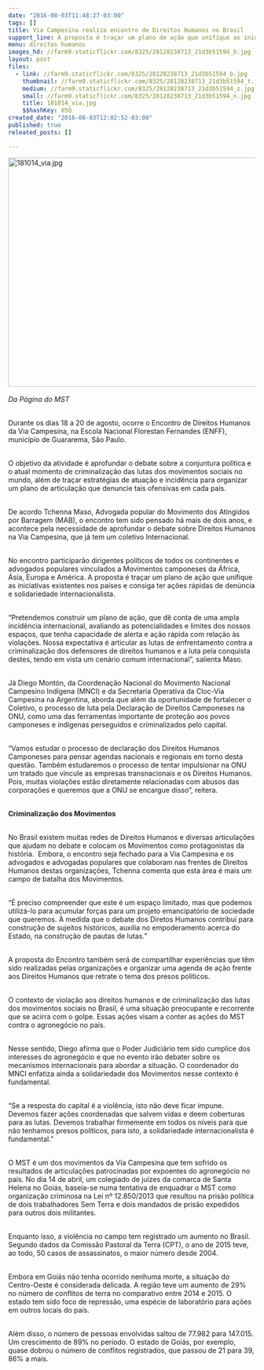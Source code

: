 ```yaml
---
date: "2016-08-03T11:48:27-03:00"
tags: []
title: Via Campesina realiza encontro de Direitos Humanos no Brasil
support_line: A proposta é traçar um plano de ação que unifique as iniciativas existentes nos países e consiga ter ações rápidas de denúncia e solidariedade internacionalista
menu: direitos humanos
images_hd: //farm9.staticflickr.com/8325/28128238713_21d3b51594_b.jpg
layout: post
files:
  - link: //farm9.staticflickr.com/8325/28128238713_21d3b51594_b.jpg
    thumbnail: //farm9.staticflickr.com/8325/28128238713_21d3b51594_t.jpg
    medium: //farm9.staticflickr.com/8325/28128238713_21d3b51594_z.jpg
    small: //farm9.staticflickr.com/8325/28128238713_21d3b51594_n.jpg
    title: 181014_via.jpg
    $$hashKey: 05Q
created_date: "2016-08-03T12:02:52-03:00"
published: true
releated_posts: []

---
```

<p><img alt="181014_via.jpg" height="466" src="//farm9.staticflickr.com/8325/28128238713_21d3b51594_b.jpg" width="700" /><br />
<br />
<em>Da P&aacute;gina do MST</em></p>

<p><br />
Durante os dias 18 a 20 de agosto, ocorre o Encontro de Direitos Humanos da Via Campesina, na Escola Nacional Florestan Fernandes (ENFF), munic&iacute;pio de Guararema, S&atilde;o Paulo.</p>

<p><br />
O objetivo da atividade &eacute; aprofundar o debate sobre a conjuntura pol&iacute;tica e o atual momento de criminaliza&ccedil;&atilde;o das lutas dos movimentos sociais no mundo, al&eacute;m de tra&ccedil;ar estrat&eacute;gias de atua&ccedil;&atilde;o e incid&ecirc;ncia para organizar um plano de articula&ccedil;&atilde;o que denuncie tais ofensivas em cada pa&iacute;s.</p>

<p><br />
De acordo Tchenna Maso, Advogada popular do Movimento dos Atingidos por Barragem (MAB), o encontro tem sido pensado h&aacute; mais de dois anos, e acontece pela necessidade de aprofundar o debate sobre Direitos Humanos na Via Campesina, que j&aacute; tem um coletivo Internacional.</p>

<p><br />
​No encontro ​participar&atilde;o dirigentes pol&iacute;ticos de todos os continentes e advogados populares vinculados a Movimentos camponeses da &Aacute;frica, &Aacute;sia, Europa e Am&eacute;rica. A proposta &eacute; tra&ccedil;ar um plano de a&ccedil;&atilde;o que unifique as iniciativas existentes nos pa&iacute;ses e consiga ter a&ccedil;&otilde;es r&aacute;pidas de den&uacute;ncia e solidariedade internacionalista.</p>

<p><br />
&ldquo;Pretendemos construir um plano de a&ccedil;&atilde;o, que d&ecirc; conta de uma ampla incid&ecirc;ncia internacional, avaliando as potencialidades e limites dos nossos espa&ccedil;os, que tenha capacidade de alerta e a&ccedil;&atilde;o r&aacute;pida com rela&ccedil;&atilde;o &agrave;s viola&ccedil;&otilde;es. Nossa expectativa &eacute; articular as lutas de enfrentamento contra a criminaliza&ccedil;&atilde;o dos defensores de direitos humanos e a luta pela conquista destes, tendo em vista um cen&aacute;rio comum internacional&rdquo;, salienta Maso.</p>

<p><br />
J&aacute; Diego Mont&oacute;n, da Coordena&ccedil;&atilde;o Nacional do Movimento Nacional Campesino Ind&iacute;gena (MNCI) e da Secretaria Operativa da Cloc-Via Campesina na Argentina, aborda que al&eacute;m da oportunidade de fortalecer o Coletivo, o processo de luta pela Declara&ccedil;&atilde;o de Direitos Camponeses na ONU, como uma das ferramentas importante de prote&ccedil;&atilde;o aos povos camponeses e ind&iacute;genas perseguidos e criminalizados pelo capital.</p>

<p><br />
&ldquo;Vamos estudar o processo de declara&ccedil;&atilde;o dos Direitos Humanos Camponeses para pensar agendas nacionais e regionais em torno desta quest&atilde;o. Tamb&eacute;m estudaremos o processo de tentar impulsionar na ONU um tratado que vincule as empresas transnacionais e os Direitos Humanos. Pois, muitas viola&ccedil;&otilde;es est&atilde;o diretamente relacionadas com abusos das corpora&ccedil;&otilde;es e queremos que a ONU se encargue disso&rdquo;, reitera.</p>

<p><br />
<strong>Criminaliza&ccedil;&atilde;o dos Movimentos</strong></p>

<p><br />
No Brasil existem muitas redes de Direitos Humanos e diversas articula&ccedil;&otilde;es que ajudam no debate e colocam os Movimentos como protagonistas da hist&oacute;ria. &nbsp;Embora, o encontro seja fechado para a Via Campesina e os advogados e advogadas populares que colaboram nas frentes de Direitos Humanos destas organiza&ccedil;&otilde;es, Tchenna comenta que esta &aacute;rea &eacute; mais um campo de batalha dos Movimentos.</p>

<p><br />
&ldquo;&Eacute; preciso compreender que este &eacute; um espa&ccedil;o limitado, mas que podemos utiliz&aacute;-lo para acumular for&ccedil;as para um projeto emancipat&oacute;rio de sociedade que queremos. &Agrave; medida que o debate dos Diretos Humanos contribui para constru&ccedil;&atilde;o de sujeitos hist&oacute;ricos, auxilia no empoderamento acerca do Estado, na constru&ccedil;&atilde;o de pautas de lutas.&rdquo;</p>

<p><br />
A proposta do Encontro tamb&eacute;m ser&aacute; de compartilhar experi&ecirc;ncias que t&ecirc;m sido realizadas pelas organiza&ccedil;&otilde;es e organizar uma agenda de a&ccedil;&atilde;o frente aos Direitos Humanos que retrate o tema dos presos pol&iacute;ticos.</p>

<p><br />
O contexto de viola&ccedil;&atilde;o aos direitos humanos e de criminaliza&ccedil;&atilde;o das lutas dos movimentos sociais no Brasil, &eacute; uma situa&ccedil;&atilde;o preocupante e recorrente que se acirra com o golpe. Essas a&ccedil;&otilde;es visam a conter as a&ccedil;&otilde;es do MST contra o agroneg&oacute;cio no pa&iacute;s.</p>

<p><br />
Nesse sentido, Diego afirma que o Poder Judici&aacute;rio tem sido cumplice dos interesses do agroneg&oacute;cio e que no evento ir&atilde;o debater sobre os mecanismos internacionais para abordar a situa&ccedil;&atilde;o. O coordenador do MNCI enfatiza ainda a solidariedade dos Movimentos nesse contexto &eacute; fundamental.</p>

<p><br />
&ldquo;Se a resposta do capital &eacute; a viol&ecirc;ncia, isto n&atilde;o deve ficar impune. Devemos fazer a&ccedil;&otilde;es coordenadas que salvem vidas e deem coberturas para as lutas. Devemos trabalhar firmemente em todos os n&iacute;veis para que n&atilde;o tenhamos presos pol&iacute;ticos, para isto, a solidariedade internacionalista &eacute; fundamental.&rdquo;</p>

<p><br />
O MST &eacute; um dos movimentos da Via Campesina que tem sofrido os resultados de articula&ccedil;&otilde;es patrocinadas por expoentes do agroneg&oacute;cio no pa&iacute;s. No dia 14 de abril, um colegiado de ju&iacute;zes da comarca de Santa Helena no Goi&aacute;s, baseia-se numa tentativa de enquadrar o MST como organiza&ccedil;&atilde;o criminosa na Lei n&ordm; 12.850/2013 que resultou na pris&atilde;o pol&iacute;tica de dois trabalhadores Sem Terra e dois mandados de pris&atilde;o expedidos para outros dois militantes.</p>

<p><br />
Enquanto isso, a viol&ecirc;ncia no campo tem registrado um aumento no Brasil. Segundo dados da Comiss&atilde;o Pastoral da Terra (CPT), o ano de 2015 teve, ao todo, 50 casos de assassinatos, o maior n&uacute;mero desde 2004.</p>

<p><br />
Embora em Goi&aacute;s n&atilde;o tenha ocorrido nenhuma morte, a situa&ccedil;&atilde;o do Centro-Oeste &eacute; considerada delicada. A regi&atilde;o teve um aumento de 29% no n&uacute;mero de conflitos de terra no comparativo entre 2014 e 2015. O estado tem sido foco de repress&atilde;o, uma esp&eacute;cie de laborat&oacute;rio para a&ccedil;&otilde;es em outros locais do pa&iacute;s.</p>

<p><br />
Al&eacute;m disso, o n&uacute;mero de pessoas envolvidas saltou de 77.982 para 147.015. Um crescimento de 89% no per&iacute;odo. O estado de Goi&aacute;s, por exemplo, quase dobrou o n&uacute;mero de conflitos registrados, que passou de 21 para 39, 86% a mais.&nbsp;</p>
